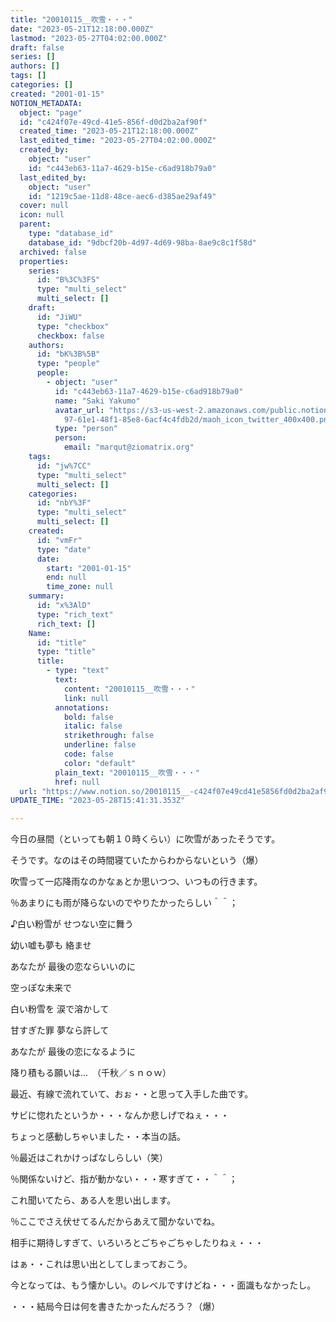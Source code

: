 ```yaml
---
title: "20010115__吹雪・・・"
date: "2023-05-21T12:18:00.000Z"
lastmod: "2023-05-27T04:02:00.000Z"
draft: false
series: []
authors: []
tags: []
categories: []
created: "2001-01-15"
NOTION_METADATA:
  object: "page"
  id: "c424f07e-49cd-41e5-856f-d0d2ba2af90f"
  created_time: "2023-05-21T12:18:00.000Z"
  last_edited_time: "2023-05-27T04:02:00.000Z"
  created_by:
    object: "user"
    id: "c443eb63-11a7-4629-b15e-c6ad918b79a0"
  last_edited_by:
    object: "user"
    id: "1219c5ae-11d8-48ce-aec6-d385ae29af49"
  cover: null
  icon: null
  parent:
    type: "database_id"
    database_id: "9dbcf20b-4d97-4d69-98ba-8ae9c8c1f58d"
  archived: false
  properties:
    series:
      id: "B%3C%3FS"
      type: "multi_select"
      multi_select: []
    draft:
      id: "JiWU"
      type: "checkbox"
      checkbox: false
    authors:
      id: "bK%3B%5B"
      type: "people"
      people:
        - object: "user"
          id: "c443eb63-11a7-4629-b15e-c6ad918b79a0"
          name: "Saki Yakumo"
          avatar_url: "https://s3-us-west-2.amazonaws.com/public.notion-static.com/3ad1c4\
            97-61e1-48f1-85e8-6acf4c4fdb2d/maoh_icon_twitter_400x400.png"
          type: "person"
          person:
            email: "marqut@ziomatrix.org"
    tags:
      id: "jw%7CC"
      type: "multi_select"
      multi_select: []
    categories:
      id: "nbY%3F"
      type: "multi_select"
      multi_select: []
    created:
      id: "vmFr"
      type: "date"
      date:
        start: "2001-01-15"
        end: null
        time_zone: null
    summary:
      id: "x%3AlD"
      type: "rich_text"
      rich_text: []
    Name:
      id: "title"
      type: "title"
      title:
        - type: "text"
          text:
            content: "20010115__吹雪・・・"
            link: null
          annotations:
            bold: false
            italic: false
            strikethrough: false
            underline: false
            code: false
            color: "default"
          plain_text: "20010115__吹雪・・・"
          href: null
  url: "https://www.notion.so/20010115__-c424f07e49cd41e5856fd0d2ba2af90f"
UPDATE_TIME: "2023-05-28T15:41:31.353Z"

---
```

<link rel="stylesheet" href="https://cdn.jsdelivr.net/npm/katex@0.16.2/dist/katex.min.css" integrity="sha384-bYdxxUwYipFNohQlHt0bjN/LCpueqWz13HufFEV1SUatKs1cm4L6fFgCi1jT643X" crossorigin="anonymous">


今日の昼間（といっても朝１０時くらい）に吹雪があったそうです。


そうです。なのはその時間寝ていたからわからないという（爆）


吹雪って一応降雨なのかなぁとか思いつつ、いつもの行きます。


％あまりにも雨が降らないのでやりたかったらしい＾＾；


♪白い粉雪が せつない空に舞う


幼い嘘も夢も 絡ませ


あなたが 最後の恋ならいいのに


空っぽな未来で


白い粉雪を 涙で溶かして


甘すぎた罪 夢なら許して


あなたが 最後の恋になるように


降り積もる願いは…　（千秋／ｓｎｏｗ）


最近、有線で流れていて、おぉ・・と思って入手した曲です。


サビに惚れたというか・・・なんか悲しげでねぇ・・・


ちょっと感動しちゃいました・・本当の話。


％最近はこれかけっぱなしらしい（笑）


％関係ないけど、指が動かない・・・寒すぎて・・＾＾；


これ聞いてたら、ある人を思い出します。


％ここでさえ伏せてるんだからあえて聞かないでね。


相手に期待しすぎて、いろいろとごちゃごちゃしたりねぇ・・・


はぁ・・これは思い出としてしまっておこう。


今となっては、もう懐かしい。のレベルですけどね・・・面識もなかったし。


・・・結局今日は何を書きたかったんだろう？（爆）

